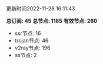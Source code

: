 更新时间2022-11-26 16:11:43

**总订阅: 45**
**总节点: 1185**
**有效节点: 260**
- ssr节点: 16
- trojan节点: 46
- v2ray节点: 196
- ss节点: 2
